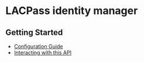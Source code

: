 # LACPass identity manager

## Getting Started

- [Configuration Guide](docs/tech/configuration.md)
- [Interacting with this API](docs/API-Guide.md)